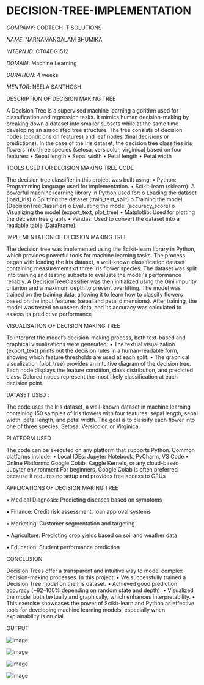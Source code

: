 # DECISION-TREE-IMPLEMENTATION

*COMPANY*: CODTECH IT SOLUTIONS

*NAME*: NARNAMANGALAM BHUMIKA

*INTERN ID*: CT04DG1512

*DOMAIN*: Machine Learning

*DURATION*: 4 weeks

*MENTOR*: NEELA SANTHOSH

DESCRIPTION OF DECISION MAKING TREE

A Decision Tree is a supervised machine learning algorithm used for classification and regression tasks. It mimics human decision-making by breaking down a dataset into smaller subsets while at the same time developing an associated tree structure. The tree consists of decision nodes (conditions on features) and leaf nodes (final decisions or predictions).
In the case of the Iris dataset, the decision tree classifies iris flowers into three species (setosa, versicolor, virginica) based on four features:
•	Sepal length
•	Sepal width
•	Petal length
•	Petal width

TOOLS USED FOR DECISION MAKING TREE CODE

The decision tree classifier in this project was built using:
•	Python: Programming language used for implementation.
•	Scikit-learn (sklearn): A powerful machine learning library in Python used for:
o	Loading the dataset (load_iris)
o	Splitting the dataset (train_test_split)
o	Training the model (DecisionTreeClassifier)
o	Evaluating the model (accuracy_score)
o	Visualizing the model (export_text, plot_tree)
•	Matplotlib: Used for plotting the decision tree graph.
•	Pandas: Used to convert the dataset into a readable table (DataFrame).

IMPLEMENTATION OF DECISION MAKING TREE

The decision tree was implemented using the Scikit-learn library in Python, which provides powerful tools for machine learning tasks. The process began with loading the Iris dataset, a well-known classification dataset containing measurements of three iris flower species. The dataset was split into training and testing subsets to evaluate the model's performance reliably.
A DecisionTreeClassifier was then initialized using the Gini impurity criterion and a maximum depth to prevent overfitting. The model was trained on the training data, allowing it to learn how to classify flowers based on the input features (sepal and petal dimensions). After training, the model was tested on unseen data, and its accuracy was calculated to assess its predictive performance

VISUALISATION OF DECISION MAKING TREE

To interpret the model’s decision-making process, both text-based and graphical visualizations were generated:
•	The textual visualization (export_text) prints out the decision rules in a human-readable form, showing which feature thresholds are used at each split.
•	The graphical visualization (plot_tree) provides an intuitive diagram of the decision tree. Each node displays the feature condition, class distribution, and predicted class. Colored nodes represent the most likely classification at each decision point.

DATASET USED :

The code uses the Iris dataset, a well-known dataset in machine learning containing 150 samples of iris flowers with four features: sepal length, sepal width, petal length, and petal width. The goal is to classify each flower into one of three species: Setosa, Versicolor, or Virginica.

PLATFORM USED

The code can be executed on any platform that supports Python. Common platforms include:
•	Local IDEs: Jupyter Notebook, PyCharm, VS Code
•	Online Platforms: Google Colab, Kaggle Kernels, or any cloud-based Jupyter environment
For beginners, Google Colab is often preferred because it requires no setup and provides free access to GPUs

APPLICATIONS OF DECISION MAKING TREE

•	Medical Diagnosis: Predicting diseases based on symptoms

•	Finance: Credit risk assessment, loan approval systems

•	Marketing: Customer segmentation and targeting

•	Agriculture: Predicting crop yields based on soil and weather data

•	Education: Student performance prediction

CONCLUSION

Decision Trees offer a transparent and intuitive way to model complex decision-making processes. In this project:
•	We successfully trained a Decision Tree model on the Iris dataset.
•	Achieved good prediction accuracy (~92–100% depending on random state and depth).
•	Visualized the model both textually and graphically, which enhances interpretability.
•	This exercise showcases the power of Scikit-learn and Python as effective tools for developing machine learning models, especially when explainability is crucial.

OUTPUT

![Image](https://github.com/user-attachments/assets/446c401e-4e6f-4b4a-9b2a-6472043a5f29)

![Image](https://github.com/user-attachments/assets/d60901ad-6c9c-4f7f-a653-fea2f8eb068e)

![Image](https://github.com/user-attachments/assets/2ace0d87-8d1d-4f7b-98ba-e92abbc77add)

![Image](https://github.com/user-attachments/assets/646e5053-f5ce-4a9c-99a0-f46942c997e8)




